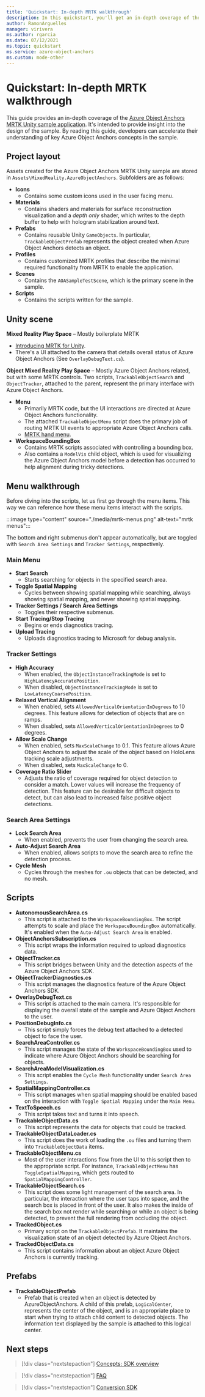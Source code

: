 ```yaml
---
title: 'Quickstart: In-depth MRTK walkthrough'
description: In this quickstart, you'll get an in-depth coverage of the Azure Object Anchors MRTK Unity sample application
author: RamonArguelles
manager: virivera
ms.author: rgarcia
ms.date: 07/12/2021
ms.topic: quickstart
ms.service: azure-object-anchors
ms.custom: mode-other
---
```

# Quickstart: In-depth MRTK walkthrough

This guide provides an in-depth coverage of the [Azure Object Anchors MRTK Unity sample application](get-started-unity-hololens-mrtk.md). It's intended to provide insight into the design of the sample. By reading this guide, developers can accelerate their understanding of key Azure Object Anchors concepts in the sample.

## Project layout

Assets created for the Azure Object Anchors MRTK Unity sample are stored in `Assets\MixedReality.AzureObjectAnchors`. Subfolders are as follows:

- **Icons**
  - Contains some custom icons used in the user facing menu.
- **Materials**
  - Contains shaders and materials for surface reconstruction visualization and a *depth only* shader, which writes to the depth buffer to help with hologram stabilization around text.
- **Prefabs**
  - Contains reusable Unity `GameObjects`. In particular, `TrackableObjectPrefab` represents the object created when Azure Object Anchors detects an object.
- **Profiles**
  - Contains customized MRTK profiles that describe the minimal required functionality from MRTK to enable the application.
- **Scenes**
  - Contains the `AOASampleTestScene`, which is the primary scene in the sample.
- **Scripts**
  - Contains the scripts written for the sample.

## Unity scene

**Mixed Reality Play Space** –  Mostly boilerplate MRTK

- <a href="/windows/mixed-reality/develop/unity/mrtk-getting-started" target="_blank">Introducing MRTK for Unity</a>.
- There's a UI attached to the camera that details overall status of Azure Object Anchors (See `OverlayDebugText.cs`).

**Object Mixed Reality Play Space** – Mostly Azure Object Anchors related, but with some MRTK controls. Two scripts, `TrackableObjectSearch` and `ObjectTracker`, attached to the parent, represent the primary interface with Azure Object Anchors.

- **Menu**
  - Primarily MRTK code, but the UI interactions are directed at Azure Object Anchors functionality.
  - The attached `TrackableObjectMenu` script does the primary job of routing MRTK UI events to appropriate Azure Object Anchors calls.
  - <a href="/windows/mixed-reality/design/hand-menu" target="_blank">MRTK hand menu</a>.
- **WorkspaceBoundingBox**
  - Contains MRTK scripts associated with controlling a bounding box.
  - Also contains a `ModelVis` child object, which is used for visualizing the Azure Object Anchors model before a detection has occurred to help alignment during tricky detections.

## Menu walkthrough

Before diving into the scripts, let us first go through the menu items. This way we can reference how these menu items interact with the scripts.

:::image type="content" source="./media/mrtk-menus.png" alt-text="mrtk menus":::

The bottom and right submenus don't appear automatically, but are toggled with `Search Area Settings` and `Tracker Settings`, respectively.

### Main Menu

- **Start Search**
  - Starts searching for objects in the specified search area.
- **Toggle Spatial Mapping**
  - Cycles between showing spatial mapping while searching, always showing spatial mapping, and never showing spatial mapping.
- **Tracker Settings / Search Area Settings**
  - Toggles their respective submenus.
- **Start Tracing/Stop Tracing**
  - Begins or ends diagnostics tracing.
- **Upload Tracing**
  - Uploads diagnostics tracing to Microsoft for debug analysis.

### Tracker Settings

- **High Accuracy**
  - When enabled, the `ObjectInstanceTrackingMode` is set to `HighLatencyAccuratePosition`.
  - When disabled, `ObjectInstanceTrackingMode` is set to `LowLatencyCoarsePosition`.
- **Relaxed Vertical Alignment**
  - When enabled, sets `AllowedVerticalOrientationInDegrees` to 10 degrees. This feature allows for detection of objects that are on ramps.
  - When disabled, sets `AllowedVerticalOrientationInDegrees` to 0 degrees.
- **Allow Scale Change**
  - When enabled, sets `MaxScaleChange` to 0.1. This feature allows Azure Object Anchors to adjust the scale of the object based on HoloLens tracking scale adjustments.
  - When disabled, sets `MaxScaleChange` to 0.
- **Coverage Ratio Slider**
  - Adjusts the ratio of coverage required for object detection to consider a match. Lower values will increase the frequency of detection. This feature can be desirable for difficult objects to detect, but can also lead to increased false positive object detections.

### Search Area Settings

- **Lock Search Area**
  - When enabled, prevents the user from changing the search area.
- **Auto-Adjust Search Area**
  - When enabled, allows scripts to move the search area to refine the detection process.
- **Cycle Mesh**
  - Cycles through the meshes for `.ou` objects that can be detected, and no mesh.

## Scripts

- **AutonomousSearchArea.cs**
  - This script is attached to the `WorkspaceBoundingBox`. The script attempts to scale and place the `WorkspaceBoundingBox` automatically. It's enabled when the `Auto-Adjust Search Area` is enabled.
- **ObjectAnchorsSubscription.cs**
  - This script wraps the information required to upload diagnostics data.
- **ObjectTracker.cs**
  - This script bridges between Unity and the detection aspects of the Azure Object Anchors SDK.
- **ObjectTrackerDiagnostics.cs**
  - This script manages the diagnostics feature of the Azure Object Anchors SDK.
- **OverlayDebugText.cs**
  - This script is attached to the main camera. It's responsible for displaying the overall state of the sample and Azure Object Anchors to the user.
- **PositionDebugInfo.cs**
  - This script simply forces the debug text attached to a detected object to face the user.
- **SearchAreaController.cs**
  - This script manages the state of the `WorkspaceBoundingBox` used to indicate where Azure Object Anchors should be searching for objects.
- **SearchAreaModelVisualization.cs**
  - This script enables the `Cycle Mesh` functionality under `Search Area Settings`.
- **SpatialMappingController.cs**
  - This script manages when spatial mapping should be enabled based on the interaction with `Toggle Spatial Mapping` under the `Main Menu`.
- **TextToSpeech.cs**
  - This script takes text and turns it into speech.
- **TrackableObjectData.cs**
  - This script represents the data for objects that could be tracked.
- **TrackableObjectDataLoader.cs**
  - This script does the work of loading the `.ou` files and turning them into `TrackableObjectData` items.
- **TrackableObjectMenu.cs**
  - Most of the user interactions flow from the UI to this script then to the appropriate script. For instance, `TrackableObjectMenu` has `ToggleSpatialMapping`, which gets routed to `SpatialMappingController`.
- **TrackableObjectSearch.cs**
  - This script does some light management of the search area. In particular, the interaction where the user taps into space, and the search box is placed in front of the user. It also makes the inside of the search box not render while searching or while an object is being detected, to prevent the full rendering from occluding the object.
- **TrackedObject.cs**
  - Primary script on the `TrackableObjectPrefab`. It maintains the visualization state of an object detected by Azure Object Anchors.
- **TrackedObjectData.cs**
  - This script contains information about an object Azure Object Anchors is currently tracking.

## Prefabs

- **TrackableObjectPrefab**
  - Prefab that is created when an object is detected by AzureObjectAnchors. A child of this prefab, `LogicalCenter`, represents the center of the object, and is an appropriate place to start when trying to attach child content to detected objects. The information text displayed by the sample is attached to this logical center.

## Next steps

> [!div class="nextstepaction"]
> [Concepts: SDK overview](../concepts/sdk-overview.md)

> [!div class="nextstepaction"]
> [FAQ](../faq.md)

> [!div class="nextstepaction"]
> [Conversion SDK](/dotnet/api/overview/azure/mixedreality.objectanchors.conversion-readme-pre)

